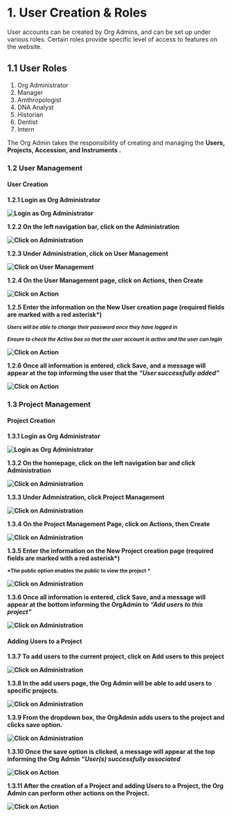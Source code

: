 # 1. User Creation & Roles

User accounts can be created by Org Admins, and can be set up under various roles. Certain roles provide specific level of access to
features on the website.

## 1.1 User Roles

1. Org Administrator
2. Manager
3. Amthropologist
4. DNA Analyst
5. Historian 
6. Dentist
7. Intern

The Org Admin takes the responsibility of creating and managing the <b> Users, <b> Projects, <b> Accession,
and <b> Instruments </b>.

### 1.2 User Management 

#### User Creation

1.2.1 Login as Org Administrator

![Login as Org Administrator](../images/Images_Org_Users_Project/loginAdmin.PNG)

1.2.2 On the left navigation bar, click on the Administration

![Click on Administration](../images/Images_Org_Users_Project/Admin.PNG)

1.2.3 Under Administration, click on User Management

![Click on User Management](../images/Images_Org_Users_Project/User%20Management.PNG)

1.2.4 On the User Management page, click on Actions, then Create

![Click on Action](../images/Images_Org_Users_Project/Action.PNG)

1.2.5 Enter the information on the New User creation page (required fields are marked 
with a red asterisk*)

<small>*Users will be able to change their password once they have logged in*</small>

<small>*Ensure to check the Active box so that the user account is active and the user can login*</small>

![Click on Action](../images/Images_Org_Users_Project/Usercreation.PNG)

1.2.6 Once all information is entered, click Save, and a message will appear at the top informing the user that the *“User successfully added”*

![Click on Action](../images/Images_Org_Users_Project/Usercreated.PNG)

### 1.3 Project Management

#### Project Creation

1.3.1 Login as Org Administrator

![Login as Org Administrator](../images/Images_Org_Users_Project/loginAdmin.PNG)

1.3.2 On the homepage, click on the left navigation bar and click Administration

![Click on Administration](../images/Images_Org_Users_Project/Admin.PNG)

1.3.3 Under Admnistration, click Project Management

![Click on Administration](../images/Images_Org_Users_Project/ProjectManagement.PNG)

1.3.4 On the Project Management Page, click on Actions, then Create

![Click on Administration](../images/Images_Org_Users_Project/Project%20action.PNG)

1.3.5 Enter the information on the New Project creation page (required fields are marked 
      with a red asterisk*)

<small>*The public option enables the public to view the project *</small>

![Click on Administration](../images/Images_Org_Users_Project/Projectcreated.PNG)

1.3.6 Once all information is entered, click Save, and a message will appear at the bottom informing the OrgAdmin to *“Add users to this project”*

![Click on Administration](../images/Images_Org_Users_Project/addusersprompt.PNG)

#### Adding Users to a Project

1.3.7 To add users to the current project, click on Add users to this project

![Click on Administration](../images/Images_Org_Users_Project/usersprompt.PNG)

1.3.8 In the add users page, the Org Admin will be able to add users to specific projects.

![Click on Administration](../images/Images_Org_Users_Project/usersprompt2.PNG)

1.3.9 From the dropdown box, the OrgAdmin adds users to the project and clicks save option.

![Click on Administration](../images/Images_Org_Users_Project/Userproject.PNG)

1.3.10 Once the save option is clicked, a message will appear at the top informing the Org Admin *“User(s) successfully associated*
       
![Click on Action](../images/Images_Org_Users_Project/UserProjectSuccess.PNG)

1.3.11 After the creation of a Project and adding Users to a Project, the Org Admin can perform other actions on the Project.

![Click on Action](../images/Images_Org_Users_Project/ProjectActions.PNG)

#### 







      

















